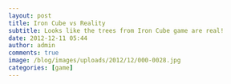 ```yaml
---
layout: post
title: Iron Cube vs Reality
subtitle: Looks like the trees from Iron Cube game are real!
date: 2012-12-11 05:44
author: admin
comments: true
image: /blog/images/uploads/2012/12/000-0028.jpg
categories: [game]
---
```

